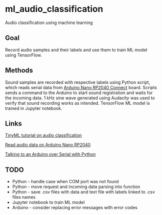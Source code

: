 # ml_audio_classification
 Audio classification using machine learning

## Goal
Record audio samples and their labels and use them to train ML model using TensorFlow.

## Methods
Sound samples are recorded with respective labels using Python script, which reads serial data from [Arduino Nano RP2040 Connect](https://docs.arduino.cc/hardware/nano-rp2040-connect) board. Scripts sends a command to the Arduino to start sound registration and waits for the incoming data. 1 kHz sine wave generated using Audacity was used to verify that sound recording works as intended. TensorFlow ML model is trained in Jupyter notebook.

## Links
[TinyML tutorial on audio classification](https://blog.tensorflow.org/2021/09/TinyML-Audio-for-everyone.html)

[Read audio data on Arduino Nano RP2040](https://docs.arduino.cc/tutorials/nano-rp2040-connect/rp2040-microphone-basics)

[Talking to an Arduino over Serial with Python](https://seanboe.github.io/blog/python-serial-with-arduino)

## TODO
* Python - handle case when COM port was not found
* Python - move request and incoming data parsing into function
* Python - save .csv files with data and text file with labels linked to .csv files names
* Jupyter notebook to train ML model
* Arduino - consider replacing error messages with error codes
